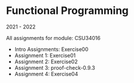 # Functional Programming

2021 - 2022

All assignments for module: CSU34016
- Intro Assignments: Exercise00
- Assignment 1: Exercise01
- Assignment 2: Exercise02
- Assignment 3: proof-check-0.9.3
- Assignment 4: Exercise04
